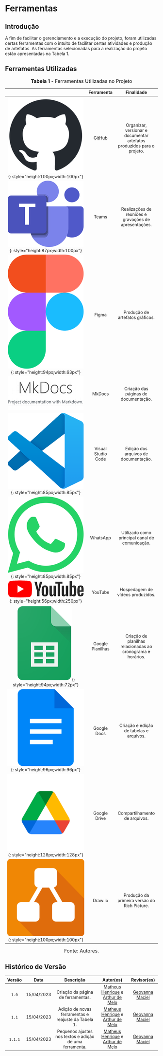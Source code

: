 # Ferramentas

## Introdução

A fim de facilitar o gerenciamento e a execução do projeto, foram utilizadas certas ferramentas com o intuito de facilitar certas atividades e produção de artefatos. As ferramentas selecionadas para a realização do projeto estão apresentadas na Tabela 1.

## Ferramentas Utilizadas

<font size="3"><p style="text-align: center"><b>Tabela 1</b> - Ferramentas Utilizadas no Projeto</p></font>

|                                                                                                |     Ferramenta      |                               Finalidade                               |
| :--------------------------------------------------------------------------------------------: | :-----------------: | :--------------------------------------------------------------------: |
|       ![Logo do GitHub](assets/ferramentas/github.png){: style="height:100px;width:100px"}     |    GitHub           | Organizar, versionar e documentar artefatos produzidos para o projeto. |
|   ![Logo do Microsoft Teams](assets/ferramentas/teams.png){: style="height:87px;width:100px"}  |    Teams            |         Realizações de reuniões e gravações de apresentações.          |
|        ![Logo do Figma](assets/ferramentas/figma.png){: style="height:94px;width:63px"}        |    Figma            |                    Produção de artefatos gráficos.                     |
|       ![Logo do MkDocs](assets/ferramentas/mkdocs.png)                                         |    MkDocs           |                 Criação das páginas de documentação.                   |
| ![Logo do Visual Studio Code](assets/ferramentas/vscode.png){: style="height:85px;width:85px"} |    Visual Studio Code|                  Edição dos arquivos de documentação.                  |
|     ![Logo do WhatsApp](assets/ferramentas/whatsapp.png){: style="height:85px;width:85px"}     |    WhatsApp         |             Utilizado como principal canal de comunicação.             |
|      ![Logo do YouTube](assets/ferramentas/youtube.png){: style="height:56px;width:250px"}     |    YouTube          |                    Hospedagem de vídeos produzidos.                    |
| ![Logo do Google Planilhas](assets/ferramentas/gsheets.png){: style="height:94px;width:72px"}  |    Google Planilhas |      Criação de planilhas relacionadas ao cronograma e horários.       |
| ![Logo do Google Docs](assets/ferramentas/gdocs.png){: style="height:96px;width:96px"}         |    Google Docs      |      Criação e edição de tabelas e arquivos.                           |
| ![Logo do Google Drive](assets/ferramentas/gdrive.png){: style="height:128px;width:128px"}     |    Google Drive     |      Compartilhamento de arquivos.                                     |
| ![Logo do Draw.io](assets/ferramentas/drawio.png){: style="height:100px;width:100px"}          |    Draw.io          |      Produção da primeira versão do Rich Picture.                      |

<font size="3"><p style="text-align: center">Fonte: Autores.</p></font>

## Histórico de Versão

| Versão |    Data    |             Descrição             |                                                        Autor(es)                                                        |                        Revisor(es)                        |
| :----: | :--------: | :-------------------------------: | :---------------------------------------------------------------------------------------------------------------------: | :-------------------------------------------------------: |
| `1.0`  | 15/04/2023 | Criação da página de ferramentas. | <a href="https://github.com/mathonaut">Matheus Henrique</a> e <a href="https://github.com/arthurmlv">Arthur de Melo</a> | <a href="https://github.com/manuziny">Geovanna Maciel</a> |
| `1.1`  | 15/04/2023 | Adição de novas ferramentas e reajuste da Tabela 1. | <a href="https://github.com/mathonaut">Matheus Henrique</a> e <a href="https://github.com/arthurmlv">Arthur de Melo</a> | <a href="https://github.com/manuziny">Geovanna Maciel</a> |
| `1.1.1`  | 15/04/2023 | Pequenos ajustes nos textos e adição de uma ferramenta. | <a href="https://github.com/mathonaut">Matheus Henrique</a> e <a href="https://github.com/arthurmlv">Arthur de Melo</a> | <a href="https://github.com/manuziny">Geovanna Maciel</a> |
